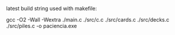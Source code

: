 latest build string used with makefile:

gcc -O2 -Wall -Wextra ./main.c ./src/c.c ./src/cards.c ./src/decks.c ./src/piles.c -o paciencia.exe
